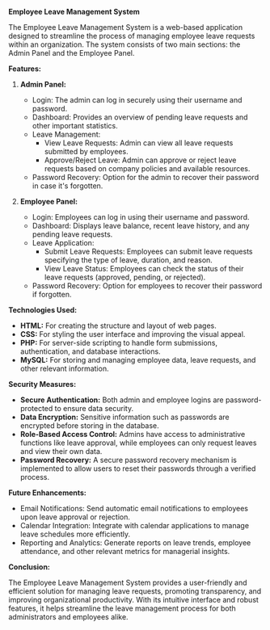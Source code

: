 
**Employee Leave Management System**

The Employee Leave Management System is a web-based application designed to streamline the process of managing employee leave requests within an organization. The system consists of two main sections: the Admin Panel and the Employee Panel.

**Features:**

1. **Admin Panel:**
   - Login: The admin can log in securely using their username and password.
   - Dashboard: Provides an overview of pending leave requests and other important statistics.
   - Leave Management:
     - View Leave Requests: Admin can view all leave requests submitted by employees.
     - Approve/Reject Leave: Admin can approve or reject leave requests based on company policies and available resources.
   - Password Recovery: Option for the admin to recover their password in case it's forgotten.

2. **Employee Panel:**
   - Login: Employees can log in using their username and password.
   - Dashboard: Displays leave balance, recent leave history, and any pending leave requests.
   - Leave Application:
     - Submit Leave Requests: Employees can submit leave requests specifying the type of leave, duration, and reason.
     - View Leave Status: Employees can check the status of their leave requests (approved, pending, or rejected).
   - Password Recovery: Option for employees to recover their password if forgotten.

**Technologies Used:**

- **HTML:** For creating the structure and layout of web pages.
- **CSS:** For styling the user interface and improving the visual appeal.
- **PHP:** For server-side scripting to handle form submissions, authentication, and database interactions.
- **MySQL:** For storing and managing employee data, leave requests, and other relevant information.

**Security Measures:**

- **Secure Authentication:** Both admin and employee logins are password-protected to ensure data security.
- **Data Encryption:** Sensitive information such as passwords are encrypted before storing in the database.
- **Role-Based Access Control:** Admins have access to administrative functions like leave approval, while employees can only request leaves and view their own data.
- **Password Recovery:** A secure password recovery mechanism is implemented to allow users to reset their passwords through a verified process.

**Future Enhancements:**

- Email Notifications: Send automatic email notifications to employees upon leave approval or rejection.
- Calendar Integration: Integrate with calendar applications to manage leave schedules more efficiently.
- Reporting and Analytics: Generate reports on leave trends, employee attendance, and other relevant metrics for managerial insights.

**Conclusion:**

The Employee Leave Management System provides a user-friendly and efficient solution for managing leave requests, promoting transparency, and improving organizational productivity. With its intuitive interface and robust features, it helps streamline the leave management process for both administrators and employees alike.
